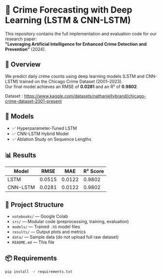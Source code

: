 # 🧠 Crime Forecasting with Deep Learning (LSTM & CNN-LSTM)

This repository contains the full implementation and evaluation code for our research paper:  
**"Leveraging Artificial Intelligence for Enhanced Crime Detection and Prevention"** (2024).

## 📌 Overview

We predict daily crime counts using deep learning models (LSTM and CNN-LSTM) trained on the Chicago Crime Dataset (2001–2023).  
Our final model achieves an RMSE of **0.0281** and an R² of **0.9802**.

Dataset : https://www.kaggle.com/datasets/nathaniellybrand/chicago-crime-dataset-2001-present

## 🚀 Models

- ✅ Hyperparameter-Tuned LSTM
- ✅ CNN-LSTM Hybrid Model
- ✅ Ablation Study on Sequence Lengths

## 📊 Results

| Model | RMSE | MAE | R² Score |
|-------|------|-----|----------|
| LSTM | 0.0515 | 0.0122 | 0.9802 |
| CNN-LSTM | 0.0281 | 0.0122 | 0.9802 |

## 📁 Project Structure

- `notebooks/` — Google Colab
- `src/` — Modular code (preprocessing, training, evaluation)
- `models/` — Trained `.h5` model files
- `results/` — Output plots and metrics
- `data/` — Sample data (do not upload full raw dataset)
- `README.md` — This file

## 📦 Requirements

```bash
pip install -r requirements.txt
